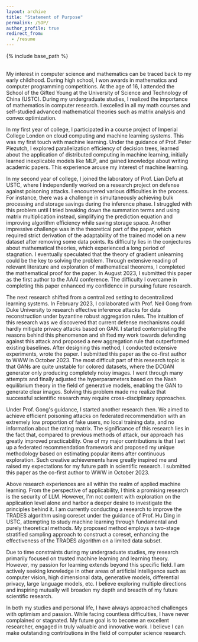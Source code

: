 ```yaml
---
layout: archive
title: "Statement of Purpose"
permalink: /SOP/
author_profile: true
redirect_from:
  - /resume
---
```


{% include base_path %}

<br>
My interest in computer science and mathematics can be traced back to my early childhood. During high school, I won awards in mathematics and computer programming competitions. At the age of 16, I attended the School of the Gifted Young at the University of Science and Technology of China (USTC). During my undergraduate studies, I realized the importance of mathematics in computer research. I excelled in all my math courses and self-studied advanced mathematical theories such as matrix analysis and convex optimization.

In my first year of college, I participated in a course project of Imperial College London on cloud computing and machine learning systems. This was my first touch with machine learning. Under the guidance of Prof. Peter Piezutch, I explored parallelization efficiency of decision trees, learned about the application of distributed computing in machine learning, initially learned inexplicable models like MLP, and gained knowledge about writing academic papers. This experience arouse my interest of machine learning.

In my second year of college, I joined the laboratory of Prof. Lian Defu at USTC, where I independently worked on a research project on defense against poisoning attacks. I encountered various difficulties in the process. For instance, there was a challenge in simultaneously achieving bulk processing and storage savings during the inference phase. I struggled with this problem until I tried breaking down the summation terms and using matrix multiplication instead, simplifying the prediction equation and improving algorithm efficiency while saving storage space. Another impressive challenge was in the theoretical part of the paper, which required strict derivation of the adaptability of the trained model on a new dataset after removing some data points. Its difficulty lies in the conjectures about mathematical theories, which experienced a long period of stagnation. I eventually speculated that the theory of gradient unlearning could be the key to solving the problem. Through extensive reading of relevant literature and exploration of mathematical theorems, I completed the mathematical proof for the paper. In August 2023, I submitted this paper as the first author to the AAAI conference. The difficulty I overcame in completing this paper enhanced my confidence in pursuing future research. 

The next research shifted from a centralized setting to decentralized learning systems. In February 2023, I collaborated with Prof. Neil Gong from Duke University to research effective inference attacks for data reconstruction under byzantine robust aggregation rules. The intuition of this research was we discovered that current defense mechanisms could hardly mitigate privacy attacks based on GAN. I started contemplating the reasons behind this phenomenon and shifted my work towards defending against this attack and proposed a new aggregation rule that outperformed existing baselines. After designing this method, I conducted extensive experiments, wrote the paper. I submitted this paper as the co-first author to WWW in October 2023. The most difficult part of this research topic is that GANs are quite unstable for colored datasets, where the DCGAN generator only producing completely noisy images. I went through many attempts and finally adjusted the hyperparameters based on the Nash equilibrium theory in the field of generative models, enabling the GAN to generate clear images. Solving this problem made me realize that successful scientific research may require cross-disciplinary approaches. 

Under Prof. Gong's guidance, I started another research then. We aimed to achieve efficient poisoning attacks on federated recommendation with an extremely low proportion of fake users, no local training data, and no information about the rating matrix. The significance of this research lies in the fact that, compared to previous methods of attack, our approach has greatly improved practicability. One of my major contributions is that I set up a federated recommendation framework and proposed my unique methodology based on estimating popular items after continuous exploration. Such creative achievements have greatly inspired me and raised my expectations for my future path in scientific research. I submitted this paper as the co-first author to WWW in October 2023.

Above research experiences are all within the realm of applied machine learning. From the perspective of applicability, I think a promising research is the security of LLM. However, I'm not content with exploration on the application level alone and harbor a deeper desire to investigate the principles behind it. I am currently conducting a research to improve the TRADES algorithm using coreset under the guidance of Prof. Hu Ding in USTC, attempting to study machine learning through fundamental and purely theoretical methods. My proposed method employs a two-stage stratified sampling approach to construct a coreset, enhancing the effectiveness of the TRADES algorithm on a limited data subset.

Due to time constraints during my undergraduate studies, my research primarily focused on trusted machine learning and learning theory. However, my passion for learning extends beyond this specific field. I am actively seeking knowledge in other areas of artificial intelligence such as computer vision, high dimensional data, generative models, differential privacy, large language models, etc. I believe exploring multiple directions and inspiring mutually will broaden my depth and breadth of my future scientific research. 

In both my studies and personal life, I have always approached challenges with optimism and passion. While facing countless difficulties, I have never complained or stagnated. My future goal is to become an excellent researcher, engaged in truly valuable and innovative work. I believe I can make outstanding contributions in the field of computer science research.
